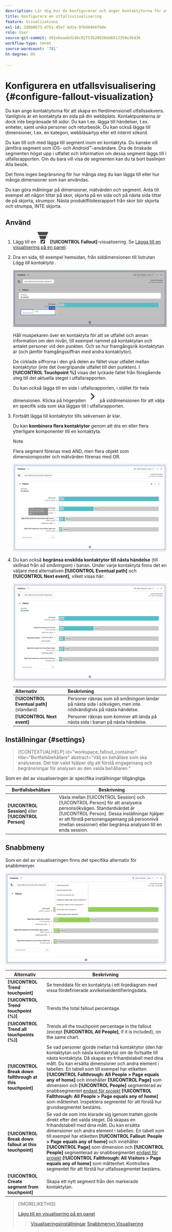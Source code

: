 ```yaml
---
description: Lär dig hur du konfigurerar och anger kontaktytorna för att skapa en flerdimensionell fallsekvens.
title: Konfigurera en utfallsvisualisering
feature: Visualizations
exl-id: 3d888673-d7b1-45ef-bd3a-97b98466fb0e
role: User
source-git-commit: d91e6aaebd14bc02f53b28820dd6013350e36d36
workflow-type: tm+mt
source-wordcount: '781'
ht-degree: 0%

---
```


# Konfigurera en utfallsvisualisering {#configure-fallout-visualization}


Du kan ange kontaktytorna för att skapa en flerdimensionell utfallssekvens. Vanligtvis är en kontaktyta en sida på din webbplats. Kontaktpunkterna är dock inte begränsade till sidor. Du kan t.ex. lägga till händelser, t.ex. enheter, samt unika personer och returbesök. Du kan också lägga till dimensioner, t.ex. en kategori, webbläsartyp eller ett internt sökord.

Du kan till och med lägga till segment inom en kontaktyta. Du kanske vill jämföra segment som iOS- och Android™-användare. Dra de önskade segmenten högst upp i utfallet och information om dessa segment läggs till i utfallsrapporten. Om du bara vill visa de segmenten kan du ta bort baslinjen Alla besök.

Det finns ingen begränsning för hur många steg du kan lägga till eller hur många dimensioner som kan användas.

Du kan göra målningar på dimensioner, mätvärden och segment. Anta till exempel att någon tittar på skor, skjorta på en sida och på nästa sida tittar de på skjorta, strumpor. Nästa produktflödesrapport från skor blir skjorta och strumpa, INTE skjorta.

## Använd

1. Lägg till en ![ConversionTrnel](/help/assets/icons/ConversionFunnel.svg) **[!UICONTROL Fallout]**-visualisering. Se [Lägga till en visualisering på en panel](../freeform-analysis-visualizations.md#add-visualizations-to-a-panel).
1. Dra en sida, till exempel hemsidan, från siddimensionen till listrutan *Lägg till kontaktyta* .

   ![Hemsidan från hemsidesdimensionen som dras till fältet Lägg till kontaktpunkt.](assets/fallout-drag.png)

   Håll muspekaren över en kontaktyta för att se utfallet och annan information om den nivån, till exempel namnet på kontaktytan och antalet personer vid den punkten. Och se hur framgångsrik kontaktytan är (och jämför framgångssiffran med andra kontaktytor).

   De cirklade siffrorna i den grå delen av fältet visar utfallet mellan kontaktytor (inte det övergripande utfallet till den punkten). I **[!UICONTROL Touchpoint %]** visas det lyckade fallet från föregående steg till det aktuella steget i utfallsrapporten.

   Du kan också lägga till en sida i utfallsrapporten, i stället för hela dimensionen. Klicka på högerpilen ![ChevronRight](/help/assets/icons/ChevronRight.svg) på siddimensionen för att välja en specifik sida som ska läggas till i utfallsrapporten.

1. Fortsätt lägga till kontaktytor tills sekvensen är klar.

   Du kan **kombinera flera kontaktytor** genom att dra en eller flera ytterligare komponenter till en kontaktyta.

   >[!NOTE]
   >
   >Flera segment förenas med AND, men flera objekt som dimensionsposter och mätvärden förenas med OR.

   ![Sidan:CamerRoll eller sidan: Kamerans kontaktytor är markerade.](assets/fallout-or.png)

1. Du kan också **begränsa enskilda kontaktytor till nästa händelse** (till skillnad från *så småningom*) i banan. Under varje kontaktyta finns det en väljare med alternativen **[!UICONTROL Eventual path]** och **[!UICONTROL Next event]**, vilket visas här:

   ![Vyn Alla besök visar alternativet för eventuell sökväg markerat. ](assets/fallout-nexthit.png)

   | Alternativ | Beskrivning |
   |---|---|
   | **[!UICONTROL Eventual path]** (standard) | Personer räknas som *så småningom* landar på nästa sida i sökvägen, men inte nödvändigtvis på nästa händelse. |
   | **[!UICONTROL Next event]** | Personer räknas som kommer att landa på nästa sida i banan på nästa händelse. |


## Inställningar {#settings}

>[!CONTEXTUALHELP]
>id="workspace_fallout_container"
>title="Bortfallsbehållare"
>abstract="Välj en behållare som ska analyseras. Det här valet hjälper dig att förstå engagemang och begränsningar för analysen av den valda behållaren."

Som en del av visualiseringen är specifika inställningar tillgängliga.

| Bortfallsbehållare | Beskrivning |
|--- |--- |
| **[!UICONTROL Session]** eller **[!UICONTROL Person]** | Växla mellan [!UICONTROL Session] och [!UICONTROL Person] för att analysera personsökvägen. Standardvärdet är [!UICONTROL Person]. Dessa inställningar hjälper er att förstå personengagemang på personnivå (mellan sessioner) eller begränsa analysen till en enda session. |


## Snabbmeny

Som en del av visualiseringen finns det specifika alternativ för snabbmenyer.

![Utfallsalternativ](assets/fallout-options.png)

| Alternativ | Beskrivning |
|--- |--- |
| **[!UICONTROL Trend touchpoint]** | Se trenddata för en kontaktyta i ett linjediagram med vissa fördefinierade avvikelseidentifieringsdata. |
| **[!UICONTROL Trend touchpoint (%)]** | Trends the total fallout percentage. |
| **[!UICONTROL Trend all touchpoints (%)]** | Trends all the touchpoint percentage in the fallout (except **[!UICONTROL All People]**, if it is included), on the same chart. |
| **[!UICONTROL Break down fallthrough at this touchpoint]** | Se vad personer gjorde mellan två kontaktytor (den här kontaktytan och nästa kontaktyta) om de fortsatte till nästa kontaktyta. Då skapas en frihandstabell med dina mått. Du kan ersätta dimensioner och andra element i tabellen. En tabell som till exempel har etiketten **[!UICONTROL Fallthrough: All People > Page equals any of home]** och innehåller **[!UICONTROL Page]** som dimension och **[!UICONTROL People]** segmenterad av snabbsegmentet [endast för projekt](/help/components/segments/seg-quick.md) **[!UICONTROL Fallthrough: All People > Page equals any of home]** som måttenhet. Inspektera segmentet för att förstå hur grundsegmentet bestäms. |
| **[!UICONTROL Break down fallout at this touchpoint]** | Se vad de som inte klarade sig igenom tratten gjorde direkt efter det valda steget. Då skapas en frihandstabell med dina mått. Du kan ersätta dimensioner och andra element i tabellen. En tabell som till exempel har etiketten **[!UICONTROL Fallout: People > Page equals any of home]** och innehåller **[!UICONTROL Page]** som dimension och **[!UICONTROL People]** segmenterad av snabbsegmentet [endast för projekt](/help/components/segments/seg-quick.md) **[!UICONTROL Fallthrough: All Visitors > Page equals any of home]** som måttenhet. Kontrollera segmentet för att förstå hur utfallssegmentet bestäms. |
| **[!UICONTROL Create segment from touchpoint]** | Skapa ett nytt segment från den markerade kontaktytan. |

>[!MORELIKETHIS]
>
>[Lägg till en visualisering på en panel](/help/analysis-workspace/visualizations/freeform-analysis-visualizations.md#add-visualizations-to-a-panel)
>>[Visualiseringsinställningar](/help/analysis-workspace/visualizations/freeform-analysis-visualizations.md#settings)
>>[Snabbmenyn Visualisering ](/help/analysis-workspace/visualizations/freeform-analysis-visualizations.md#context-menu)
>


